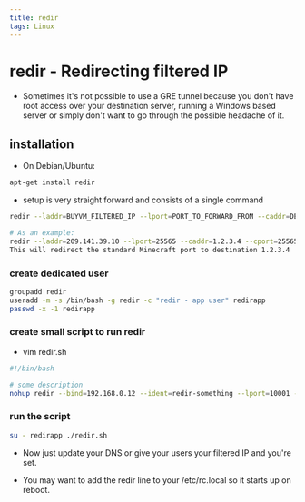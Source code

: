 ```yaml
---
title: redir
tags: Linux
---
```


# redir - Redirecting filtered IP
- Sometimes it's not possible to use a GRE tunnel because you don't have root access over your destination server, running a Windows based server or simply don't want to go through the possible headache of it.

## installation
- On Debian/Ubuntu:
```sh
apt-get install redir
```

- setup is very straight forward and consists of a single command 


```sh
redir --laddr=BUYVM_FILTERED_IP --lport=PORT_TO_FORWARD_FROM --caddr=DESTINATION_IP --cport=DESTINATION_PORT &

# As an example:
redir --laddr=209.141.39.10 --lport=25565 --caddr=1.2.3.4 --cport=25565 &
This will redirect the standard Minecraft port to destination 1.2.3.4
```

### create dedicated user

```sh
groupadd redir
useradd -m -s /bin/bash -g redir -c "redir - app user" redirapp
passwd -x -1 redirapp
```

### create small script to run redir

- vim redir.sh  

```sh
#!/bin/bash

# some description
nohup redir --bind=192.168.0.12 --ident=redir-something --lport=10001 --laddr=192.168.0.12 --cport=22 --caddr=something.com > /var/tmp/redir-something.log 2>&1 &
```

###  run the script
```sh
su - redirapp ./redir.sh
```
- Now just update your DNS or give your users your filtered IP and you're set.

- You may want to add the redir line to your /etc/rc.local so it starts up on reboot.